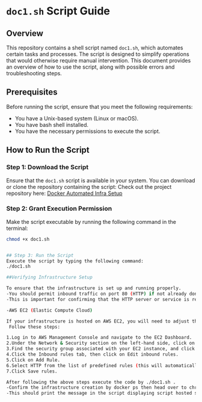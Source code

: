 # `doc1.sh` Script Guide

## Overview
This repository contains a shell script named `doc1.sh`, which automates certain tasks and processes. The script is designed to simplify operations that would otherwise require manual intervention. This document provides an overview of how to use the script, along with possible errors and troubleshooting steps.

## Prerequisites
Before running the script, ensure that you meet the following requirements:
- You have a Unix-based system (Linux or macOS).
- You have bash shell installed.
- You have the necessary permissions to execute the script.

## How to Run the Script

### Step 1: Download the Script
Ensure that the `doc1.sh` script is available in your system. You can download or clone the repository containing the script:
Check out the project repository here: [Docker Automated Infra Setup](https://github.com/karthikvt22/Docker-automated-infra-setup)


### Step 2: Grant Execution Permission
Make the script executable by running the following command in the terminal:
```bash
chmod +x doc1.sh


## Step 3: Run the Script
Execute the script by typing the following command:
./doc1.sh

##Verifying Infrastructure Setup

To ensure that the infrastructure is set up and running properly.
-You should permit inbound traffic on port 80 (HTTP) if not already done.
-This is important for confirming that the HTTP server or service is reachable and functioning.

-AWS EC2 (Elastic Compute Cloud)

If your infrastructure is hosted on AWS EC2, you will need to adjust the security group to allow inbound traffic on port 80.
 Follow these steps:

1.Log in to AWS Management Console and navigate to the EC2 Dashboard.
2.Under the Network & Security section on the left-hand side, click on Security Groups.
3.Find the security group associated with your EC2 instance, and click on it.
4.Click the Inbound rules tab, then click on Edit inbound rules.
5.Click on Add Rule.
6.Select HTTP from the list of predefined rules (this will automatically set the port to 80).
7.Click Save rules.

After following the above steps execute the code by ./doc1.sh .
-Confirm the infrastructure creation by docker ps then head over to chrome search http://localhost.
-This should print the message in the script displaying script hosted successfully.
